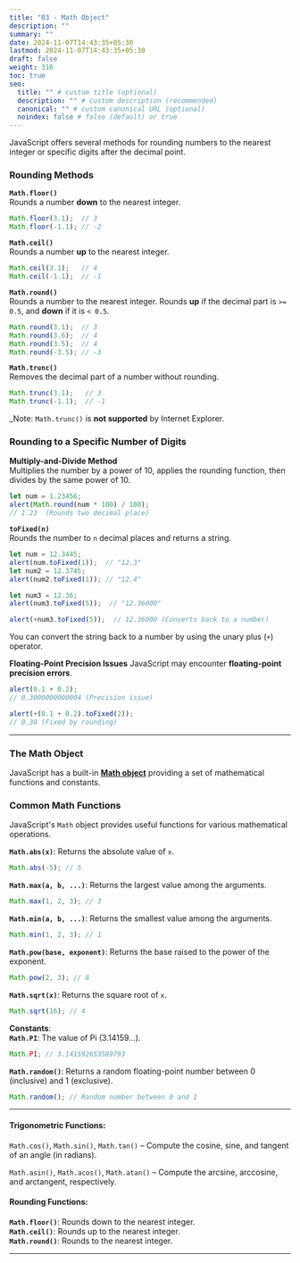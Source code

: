 ```yaml
---
title: "03 - Math Object"
description: ""
summary: ""
date: 2024-11-07T14:43:35+05:30
lastmod: 2024-11-07T14:43:35+05:30
draft: false
weight: 316
toc: true
seo:
  title: "" # custom title (optional)
  description: "" # custom description (recommended)
  canonical: "" # custom canonical URL (optional)
  noindex: false # false (default) or true
---
```



JavaScript offers several methods for rounding numbers to the nearest integer or specific digits after the decimal point.

### Rounding Methods

**`Math.floor()`**  
Rounds a number **down** to the nearest integer.

```js
Math.floor(3.1);  // 3
Math.floor(-1.1); // -2
```

**`Math.ceil()`**  
Rounds a number **up** to the nearest integer.

```js
Math.ceil(3.1);   // 4
Math.ceil(-1.1);  // -1
```

**`Math.round()`**  
Rounds a number to the nearest integer. Rounds **up** if the decimal part is `>= 0.5`, and **down** if it is `< 0.5`.

```js
Math.round(3.1);  // 3
Math.round(3.6);  // 4
Math.round(3.5);  // 4
Math.round(-3.5); // -3
```

**`Math.trunc()`**  
Removes the decimal part of a number without rounding.

```js
Math.trunc(3.1);   // 3
Math.trunc(-1.1);  // -1
```
_Note: `Math.trunc()` is **not supported** by Internet Explorer.
    

### Rounding to a Specific Number of Digits

**Multiply-and-Divide Method**  
Multiplies the number by a power of 10, applies the rounding function, then divides by the same power of 10.

```js
let num = 1.23456;
alert(Math.round(num * 100) / 100);  
// 1.23  (Rounds two decimal place)
```

**`toFixed(n)`**  
Rounds the number to `n` decimal places and returns a string.

```js
let num = 12.3445;
alert(num.toFixed(1));  // "12.3"
let num2 = 12.3745;
alert(num2.toFixed(1)); // "12.4"

let num3 = 12.36;
alert(num3.toFixed(5));  // "12.36000"

alert(+num3.toFixed(5));  // 12.36000 (Converts back to a number)
```
You can convert the string back to a number by using the unary plus (`+`) operator.

**Floating-Point Precision Issues** JavaScript may encounter **floating-point precision errors**.

```js
alert(0.1 + 0.2);  
// 0.3000000000004 (Precision issue)

alert(+(0.1 + 0.2).toFixed(2));  
// 0.30 (Fixed by rounding)
```


---

### The Math Object

JavaScript has a built-in [**Math object**](https://developer.mozilla.org/en/docs/Web/JavaScript/Reference/Global_Objects/Math) providing a set of mathematical functions and constants.

### Common Math Functions

JavaScript's `Math` object provides useful functions for various mathematical operations.

**`Math.abs(x)`**: Returns the absolute value of `x`.

```js
Math.abs(-5); // 5
```

**`Math.max(a, b, ...)`**: Returns the largest value among the arguments.

```js
Math.max(1, 2, 3); // 3
```

**`Math.min(a, b, ...)`**: Returns the smallest value among the arguments.

```js
Math.min(1, 2, 3); // 1
```

**`Math.pow(base, exponent)`**: Returns the base raised to the power of the exponent.

```js
Math.pow(2, 3); // 8
```

**`Math.sqrt(x)`**: Returns the square root of `x`.

```js
Math.sqrt(16); // 4
```

**Constants**:  
**`Math.PI`**: The value of Pi (3.14159...).

```js
Math.PI; // 3.141592653589793
```

**`Math.random()`**: Returns a random floating-point number between 0 (inclusive) and 1 (exclusive).

```js
Math.random(); // Random number between 0 and 1
```

___

#### **Trigonometric Functions**:  
`Math.cos()`, `Math.sin()`, `Math.tan()` – Compute the cosine, sine, and tangent of an angle (in radians).  

`Math.asin()`, `Math.acos()`, `Math.atan()` – Compute the arcsine, arccosine, and arctangent, respectively.

#### **Rounding Functions**:  

**`Math.floor()`**: Rounds down to the nearest integer.  
**`Math.ceil()`**: Rounds up to the nearest integer.  
**`Math.round()`**: Rounds to the nearest integer.

____

